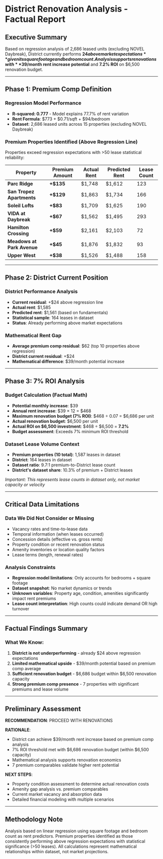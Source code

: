 # District Renovation Analysis - Factual Report

## Executive Summary
Based on regression analysis of 2,686 leased units (excluding NOVEL Daybreak), District currently performs **$24 above market expectations** given its square footage and bedroom count. Analysis supports renovations with **$39/month rent increase potential** and **7.2% ROI** on $6,500 renovation budget.

---

## Phase 1: Premium Comp Definition

### Regression Model Performance
- **R-squared: 0.777** - Model explains 77.7% of rent variation
- **Rent Formula**: $773 + $0.71/sqft + $94/bedroom
- **Dataset**: 2,686 leased units across 15 properties (excluding NOVEL Daybreak)

### Premium Properties Identified (Above Regression Line)
Properties exceed regression expectations with >50 lease statistical reliability:

| Property | Premium Amount | Actual Rent | Predicted Rent | Lease Count |
|----------|---------------|-------------|----------------|-------------|
| **Parc Ridge** | **+$135** | $1,748 | $1,612 | 123 |
| **San Tropez Apartments** | **+$129** | $1,863 | $1,734 | 166 |
| **Soleil Lofts** | **+$83** | $1,709 | $1,625 | 190 |
| **VIDA at Daybreak** | **+$67** | $1,562 | $1,495 | 293 |
| **Hamilton Crossing** | **+$59** | $2,161 | $2,103 | 72 |
| **Meadows at Park Avenue** | **+$45** | $1,876 | $1,832 | 93 |
| **Upper West** | **+$38** | $1,526 | $1,488 | 158 |

---

## Phase 2: District Current Position

### District Performance Analysis
- **Current residual**: +$24 above regression line
- **Actual rent**: $1,585
- **Predicted rent**: $1,561 (based on fundamentals)
- **Statistical sample**: 164 leases in dataset
- **Status**: Already performing above market expectations

### Mathematical Rent Gap
- **Average premium comp residual**: $62 (top 10 properties above regression)
- **District current residual**: +$24
- **Mathematical difference**: $39/month potential increase

---

## Phase 3: 7% ROI Analysis

### Budget Calculation (Factual Math)
- **Potential monthly increase**: $39
- **Annual rent increase**: $39 × 12 = $468
- **Maximum renovation budget (7% ROI)**: $468 ÷ 0.07 = $6,686 per unit
- **Actual renovation budget**: $6,500 per unit
- **Actual ROI on $6,500 investment**: $468 ÷ $6,500 = **7.2%**
- **Budget assessment**: Exceeds 7% minimum ROI threshold

### Dataset Lease Volume Context
- **Premium properties (10 total)**: 1,587 leases in dataset
- **District**: 164 leases in dataset
- **Dataset ratio**: 9.7:1 premium-to-District lease count
- **District's dataset share**: 10.3% of premium + District leases

*Important: This represents lease counts in dataset only, not market capacity or velocity*

---

## Critical Data Limitations

### Data We Did Not Consider or Missing
- Vacancy rates and time-to-lease data
- Temporal information (when leases occurred)
- Concession details (effective vs. gross rents)
- Property condition or recent renovation status
- Amenity inventories or location quality factors
- Lease terms (length, renewal rates)

### Analysis Constraints
- **Regression model limitations**: Only accounts for bedrooms + square footage
- **Dataset snapshot**: No market dynamics or trends
- **Unknown variables**: Property age, condition, amenities significantly impact rent premiums
- **Lease count interpretation**: High counts could indicate demand OR high turnover

---

## Factual Findings Summary

### What We Know:
1. **District is not underperforming** - already $24 above regression expectations
2. **Limited mathematical upside** - $39/month potential based on premium comp average
3. **Sufficient renovation budget** - $6,686 budget within $6,500 renovation capacity
4. **Strong premium comp presence** - 7 properties with significant premiums and lease volume



---

## Preliminary Assessment

**RECOMMENDATION**: PROCEED WITH RENOVATIONS

**RATIONALE**: 
- District can achieve $39/month rent increase based on premium comp analysis
- 7% ROI threshold met with $6,686 renovation budget (within $6,500 capacity)
- Mathematical analysis supports renovation economics
- 7 premium comparables validate higher rent potential

**NEXT STEPS**:
- Property condition assessment to determine actual renovation costs
- Amenity gap analysis vs. premium comparables  
- Current market vacancy and absorption data
- Detailed financial modeling with multiple scenarios

---

## Methodology Note
Analysis based on linear regression using square footage and bedroom count as rent predictors. Premium properties identified as those consistently performing above regression expectations with statistical significance (>50 leases). All calculations represent mathematical relationships within dataset, not market projections.
